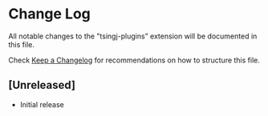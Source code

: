 # Change Log

All notable changes to the "tsingj-plugins" extension will be documented in this file.

Check [Keep a Changelog](http://keepachangelog.com/) for recommendations on how to structure this file.

## [Unreleased]

- Initial release